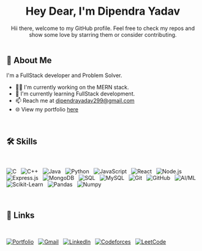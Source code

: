 <h1 align="center">Hey Dear, I'm Dipendra Yadav</h1>
<div align='center'>
Hii there, welcome to my GitHub profile. Feel free to check my repos and show some love by starring them or consider contributing.
</div>
<br/>

## 🚀 About Me

I'm a FullStack developer and Problem Solver.

- 👩‍💻 I'm currently working on the MERN stack.
- 🧠 I'm currently learning FullStack development.
- 📫 Reach me at dipendrayadav299@gmail.com
- 🌐 View my portfolio [here](https://dipendraydv.netlify.app/)

<br/>

## 🛠 Skills

<br/>

![C](https://img.shields.io/badge/C-00599C?style=for-the-badge&logo=c&logoColor=white)&nbsp;&nbsp;
![C++](https://img.shields.io/badge/C++-00599C?style=for-the-badge&logo=cplusplus&logoColor=white)&nbsp;&nbsp;
![Java](https://img.shields.io/badge/Java-ED8B00?style=for-the-badge&logo=java&logoColor=white)&nbsp;&nbsp;
![Python](https://img.shields.io/badge/Python-3670A0?style=for-the-badge&logo=python&logoColor=ffdd54)&nbsp;&nbsp;
![JavaScript](https://img.shields.io/badge/JavaScript-F7DF1E?style=for-the-badge&logo=javascript&logoColor=black)&nbsp;&nbsp;
![React](https://img.shields.io/badge/React-20232A?style=for-the-badge&logo=react&logoColor=61DAFB)&nbsp;&nbsp;
![Node.js](https://img.shields.io/badge/Node.js-339933?style=for-the-badge&logo=nodedotjs&logoColor=white)&nbsp;&nbsp;
![Express.js](https://img.shields.io/badge/Express.js-000000?style=for-the-badge&logo=express&logoColor=white)&nbsp;&nbsp;
![MongoDB](https://img.shields.io/badge/MongoDB-4EA94B?style=for-the-badge&logo=mongodb&logoColor=white)&nbsp;&nbsp;
![SQL](https://img.shields.io/badge/SQL-4479A1?style=for-the-badge&logo=sql&logoColor=white)&nbsp;&nbsp;
![MySQL](https://img.shields.io/badge/MySQL-4479A1?style=for-the-badge&logo=mysql&logoColor=white)&nbsp;&nbsp;
![Git](https://img.shields.io/badge/Git-F05032?style=for-the-badge&logo=git&logoColor=white)&nbsp;&nbsp;
![GitHub](https://img.shields.io/badge/GitHub-181717?style=for-the-badge&logo=github&logoColor=white)&nbsp;&nbsp;
![AI/ML](https://img.shields.io/badge/AI/ML-000000?style=for-the-badge&logo=ai&logoColor=white)&nbsp;&nbsp;
![Scikit-Learn](https://img.shields.io/badge/Scikit--Learn-F7931E?style=for-the-badge&logo=scikit-learn&logoColor=white)&nbsp;&nbsp;
![Pandas](https://img.shields.io/badge/Pandas-150458?style=for-the-badge&logo=pandas&logoColor=white)&nbsp;&nbsp;
![Numpy](https://img.shields.io/badge/Numpy-013243?style=for-the-badge&logo=numpy&logoColor=white)

<br/>

## 🔗 Links

<br/>

[![Portfolio](https://img.shields.io/badge/Portfolio-000?style=for-the-badge&logo=ko-fi&logoColor=white)](https://dipendraydv.netlify.app/)&nbsp;&nbsp;
[![Gmail](https://img.shields.io/badge/Gmail-D14836?style=for-the-badge&logo=gmail&logoColor=white)](mailto:dipendrayadav299@gmail.com)&nbsp;&nbsp;
[![LinkedIn](https://img.shields.io/badge/LinkedIn-0A66C2?style=for-the-badge&logo=linkedin&logoColor=white)](https://www.linkedin.com/in/dipendra-kumar-yadav-37b663216)&nbsp;&nbsp;
[![Codeforces](https://img.shields.io/badge/Codeforces-445f9d?style=for-the-badge&logo=codeforces&logoColor=white)](https://codeforces.com/profile/dipendra_123)&nbsp;&nbsp;
[![LeetCode](https://img.shields.io/badge/LeetCode-000000?style=for-the-badge&logo=leetcode&logoColor=#d16c06)](https://leetcode.com/dipendra1234/)

